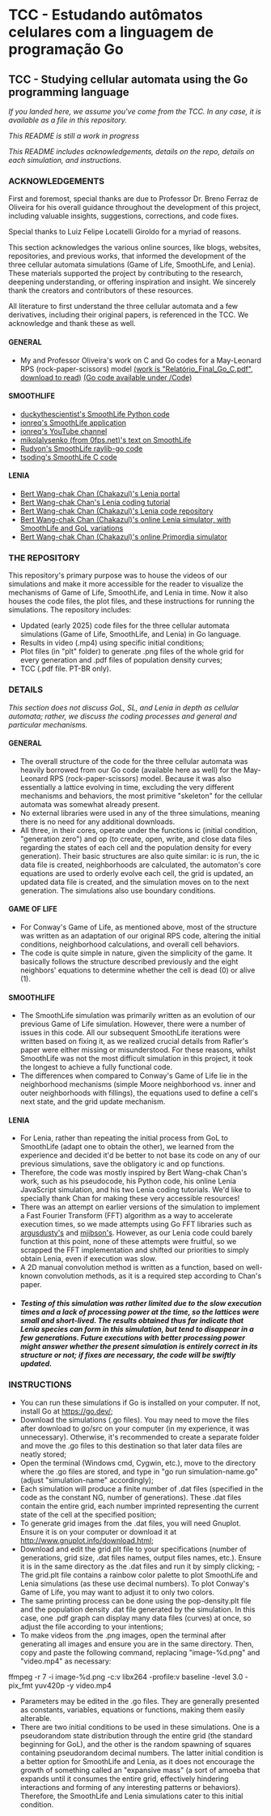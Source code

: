 # TCC - Estudando autômatos celulares com a linguagem de programação Go

## TCC - Studying cellular automata using the Go programming language
_If you landed here, we assume you've come from the TCC. In any case, it is available as a file in this repository._

_This README is still a work in progress_

_This README includes acknowledgements, details on the repo, details on each simulation, and instructions._

### ACKNOWLEDGEMENTS
First and foremost, special thanks are due to Professor Dr. Breno Ferraz de Oliveira for his overall guidance throughout the development of this project, including valuable insights, suggestions, corrections, and code fixes.

Special thanks to Luiz Felipe Locatelli Giroldo for a myriad of reasons.

This section acknowledges the various online sources, like blogs, websites, repositories, and previous works, that informed the development of the three cellular automata simulations (Game of Life, SmoothLife, and Lenia). These materials supported the project by contributing to the research, deepening understanding, or offering inspiration and insight. We sincerely thank the creators and contributors of these resources.

All literature to first understand the three cellular automata and a few derivatives, including their original papers, is referenced in the TCC. We acknowledge and thank these as well.

#### GENERAL
- My and Professor Oliveira's work on C and Go codes for a May-Leonard RPS (rock-paper-scissors) model [(work is "Relatório_Final_Go_C.pdf", download to read)](Relatório_Final_Go_C.pdf) [(Go code available under /Code)](Code/may_leonard_rps.go)

#### SMOOTHLIFE
- [duckythescientist's SmoothLife Python code](https://github.com/duckythescientist/SmoothLife/)
- [ionreq's SmoothLife application](https://sourceforge.net/projects/smoothlife/)
- [ionreq's YouTube channel](https://www.youtube.com/channel/UC_xsxCHaz_h-GGtOaFRGjvg)
- [mikolalysenko (from 0fps.net)'s text on SmoothLife](https://0fps.net/tag/smoothlife/)
- [Rudyon's SmoothLife raylib-go code](https://github.com/rudyon/smoothlife-go/)
- [tsoding's SmoothLife C code](https://github.com/tsoding/SmoothLife/tree/master)

#### LENIA
- [Bert Wang-chak Chan (Chakazul)'s Lenia portal](https://chakazul.github.io/lenia.html)
- [Bert Wang-chak Chan's Lenia coding tutorial](https://colab.research.google.com/github/OpenLenia/Lenia-Tutorial/blob/main/Tutorial_From_Conway_to_Lenia.ipynb)
- [Bert Wang-chak Chan (Chakazul)'s Lenia code repository](https://github.com/Chakazul/Lenia)
- [Bert Wang-chak Chan (Chakazul)'s online Lenia simulator, with SmoothLife and GoL variations](https://chakazul.github.io/Lenia/JavaScript/Lenia.html)
- [Bert Wang-chak Chan (Chakazul)'s online Primordia simulator](https://chakazul.github.io/Primordia/Primordia.html)

### THE REPOSITORY
This repository's primary purpose was to house the videos of our simulations and make it more accessible for the reader to visualize the mechanisms of Game of Life, SmoothLife, and Lenia in time. Now it also houses the code files, the plot files, and these instructions for running the simulations. The repository includes:
- Updated (early 2025) code files for the three cellular automata simulations (Game of Life, SmoothLife, and Lenia) in Go language.
- Results in video (.mp4) using specific initial conditions;
- Plot files (in "plt" folder) to generate .png files of the whole grid for every generation and .pdf files of population density curves;
- TCC (.pdf file. PT-BR only).

### DETAILS

_This section does not discuss GoL, SL, and Lenia in depth as cellular automata; rather, we discuss the coding processes and general and particular mechanisms._

#### GENERAL
- The overall structure of the code for the three cellular automata was heavily borrowed from our Go code (available here as well) for the May-Leonard RPS (rock-paper-scissors) model. Because it was also essentially a lattice evolving in time, excluding the very different mechanisms and behaviors, the most primitive "skeleton" for the cellular automata was somewhat already present.
- No external libraries were used in any of the three simulations, meaning there is no need for any additional downloads.
- All three, in their cores, operate under the functions ic (initial condition, "generation zero") and op (to create, open, write, and close data files regarding the states of each cell and the population density for every generation). Their basic structures are also quite similar: ic is run, the ic data file is created, neighborhoods are calculated, the automaton's core equations are used to orderly evolve each cell, the grid is updated, an updated data file is created, and the simulation moves on to the next generation. The simulations also use boundary conditions.

#### GAME OF LIFE
- For Conway's Game of Life, as mentioned above, most of the structure was written as an adaptation of our original RPS code, altering the initial conditions, neighborhood calculations, and overall cell behaviors.
- The code is quite simple in nature, given the simplicity of the game. It basically follows the structure described previously and the eight neighbors' equations to determine whether the cell is dead (0) or alive (1). 

#### SMOOTHLIFE
- The SmoothLife simulation was primarily written as an evolution of our previous Game of Life simulation. However, there were a number of issues in this code. All our subsequent SmoothLife iterations were written based on fixing it, as we realized crucial details from Rafler's paper were either missing or misunderstood. For these reasons, whilst SmoothLife was not the most difficult simulation in this project, it took the longest to achieve a fully functional code.
- The differences when compared to Conway's Game of Life lie in the neighborhood mechanisms (simple Moore neighborhood vs. inner and outer neighborhoods with fillings), the equations used to define a cell's next state, and the grid update mechanism. 

#### LENIA
- For Lenia, rather than repeating the initial process from GoL to SmoothLife (adapt one to obtain the other), we learned from the experience and decided it'd be better to not base its code on any of our previous simulations, save the obligatory ic and op functions.
- Therefore, the code was mostly inspired by Bert Wang-chak Chan's work, such as his pseudocode, his Python code, his online Lenia JavaScript simulation, and his two Lenia coding tutorials. We'd like to specially thank Chan for making these very accessible resources!
- There was an attempt on earlier versions of the simulation to implement a Fast Fourier Transform (FFT) algorithm as a way to accelerate execution times, so we made attempts using Go FFT libraries such as [argusdusty's](https://github.com/argusdusty/gofft) and [mjibson's](https://pkg.go.dev/github.com/mjibson/go-dsp/fft). However, as our Lenia code could barely function at this point, none of these attempts were fruitful, so we scrapped the FFT implementation and shifted our priorities to simply obtain Lenia, even if execution was slow.  
- A 2D manual convolution method is written as a function, based on well-known convolution methods, as it is a required step according to Chan's paper.
- ##### Testing of this simulation was rather limited due to the slow execution times and a lack of processing power at the time, so the lattices were small and short-lived. The results obtained thus far indicate that Lenia species can form in this simulation, but tend to disappear in a few generations. Future executions with better processing power might answer whether the present simulation is entirely correct in its structure or not; if fixes are necessary, the code will be swiftly updated.

### INSTRUCTIONS
- You can run these simulations if Go is installed on your computer. If not, install Go at https://go.dev/;
- Download the simulations (.go files). You may need to move the files after download to go/src on your computer (in my experience, it was unnecessary). Otherwise, it's recommended to create a separate folder and move the .go files to this destination so that later data files are neatly stored;
- Open the terminal (Windows cmd, Cygwin, etc.), move to the directory where the .go files are stored, and type in "go run simulation-name.go" (adjust "simulation-name" accordingly);
- Each simulation will produce a finite number of .dat files (specified in the code as the constant NG, number of generations). These .dat files contain the entire grid, each number imprinted representing the current state of the cell at the specified position;
- To generate grid images from the .dat files, you will need Gnuplot. Ensure it is on your computer or download it at http://www.gnuplot.info/download.html;
- Download and edit the grid.plt file to your specifications (number of generations, grid size, .dat files names, output files names, etc.). Ensure it is in the same directory as the .dat files and run it by simply clicking;
      - The grid.plt file contains a rainbow color palette to plot SmoothLife and Lenia simulations (as these use decimal numbers). To plot Conway's Game of Life, you may want to adjust it to only two colors.
- The same printing process can be done using the pop-density.plt file and the population density .dat file generated by the simulation. In this case, one .pdf graph can display many data files (curves) at once, so adjust the file according to your intentions;
- To make videos from the .png images, open the terminal after generating all images and ensure you are in the same directory. Then, copy and paste the following command, replacing "image-%d.png" and "video.mp4" as necessary:

ffmpeg -r 7 -i image-%d.png -c:v libx264 -profile:v baseline -level 3.0 -pix_fmt yuv420p -y video.mp4

- Parameters may be edited in the .go files. They are generally presented as constants, variables, equations or functions, making them easily alterable.
- There are two initial conditions to be used in these simulations. One is a pseudorandom state distribution through the entire grid (the standard beginning for GoL), and the other is the random spawning of squares containing pseudorandom decimal numbers. The latter initial condition is a better option for SmoothLife and Lenia, as it does not encourage the growth of something called an "expansive mass" (a sort of amoeba that expands until it consumes the entire grid, effectively hindering interactions and forming of any interesting patterns or behaviors). Therefore, the SmoothLife and Lenia simulations cater to this initial condition.
